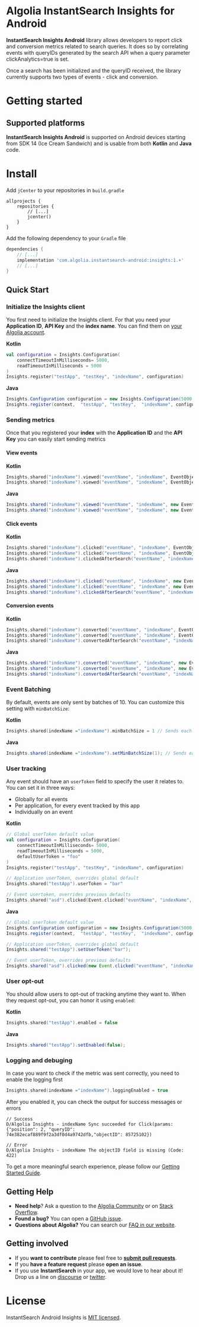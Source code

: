 # Algolia InstantSearch Insights for Android

**InstantSearch Insights Android** library allows developers to report click and conversion metrics related to search queries. It does so by correlating events with queryIDs generated by the search API when a query parameter clickAnalytics=true is set.

Once a search has been initialized and the queryID received, the library currently supports two types of events - click and conversion.

# Getting started

## Supported platforms

**InstantSearch Insights Android** is supported on Android devices starting from SDK 14 (Ice Cream Sandwich) and is usable from both **Kotlin** and **Java** code.

# Install

Add `jCenter` to your repositories in `build.gradle`

```
allprojects {
    repositories {
        // [...]
        jcenter()
    }
}
```

Add the following dependency to your `Gradle` file

```gradle
dependencies {
    // [...]
    implementation 'com.algolia.instantsearch-android:insights:1.+'
    // [...]
}
```



## Quick Start

### Initialize the Insights client

You first need to initialize the Insights client. For that you need your **Application ID**, **API Key** and the **index name**.
You can find them on [your Algolia account](https://www.algolia.com/api-keys).

**Kotlin**
```kotlin
val configuration = Insights.Configuration(
    connectTimeoutInMilliseconds= 5000,
    readTimeoutInMilliseconds = 5000
)
Insights.register("testApp", "testKey", "indexName", configuration)
```

**Java**
```java
Insights.Configuration configuration = new Insights.Configuration(5000, 5000);
Insights.register(context,  "testApp", "testKey",  "indexName", configuration);
```

### Sending metrics

Once that you registered your **index** with the **Application ID** and the **API Key** you can easily start sending metrics


#### View events

**Kotlin**
```kotlin
Insights.shared("indexName").viewed("eventName", "indexName", EventObjects.IDs("objectID1", "objectID2"))
Insights.shared("indexName").viewed("eventName", "indexName", EventObjects.Filters("foo:bar", "foo:baz"))
```

**Java**
```java
Insights.shared("indexName").viewed("eventName", "indexName", new EventObjects.IDs("objectID1", "objectID2"));
Insights.shared("indexName").viewed("eventName", "indexName", new EventObjects.Filters("foo:bar", "foo:baz"));

```

#### Click events

**Kotlin**
```kotlin
Insights.shared("indexName").clicked("eventName", "indexName", EventObjects.IDs("objectID1", "objectID2"))
Insights.shared("indexName").clicked("eventName", "indexName", EventObjects.Filters("foo:bar", "foo:baz"))
Insights.shared("indexName").clickedAfterSearch("eventName", "indexName", "queryID", EventObjects.IDs("objectID1", "objectID2"), listOf(0, 3))
```

**Java**
```java
Insights.shared("indexName").clicked("eventName", "indexName", new EventObjects.IDs("objectID1", "objectID2"));
Insights.shared("indexName").clicked("eventName", "indexName", new EventObjects.Filters("foo:bar", "foo:baz"));
Insights.shared("indexName").clickedAfterSearch("eventName", "indexName", "queryID", new EventObjects.IDs("objectID1", "objectID2"), Arrays.asList(0, 3));
```

#### Conversion events

**Kotlin**
```kotlin
Insights.shared("indexName").converted("eventName", "indexName", EventObjects.IDs("objectID1", "objectID2"))
Insights.shared("indexName").converted("eventName", "indexName", EventObjects.Filters("foo:bar", "foo:baz"))
Insights.shared("indexName").convertedAfterSearch("eventName", "indexName", "queryID", EventObjects.IDs("objectID1", "objectID2"))
```

**Java**
```java
Insights.shared("indexName").converted("eventName", "indexName", new EventObjects.IDs("objectID1", "objectID2"));
Insights.shared("indexName").converted("eventName", "indexName", new EventObjects.Filters("foo:bar", "foo:baz"));
Insights.shared("indexName").convertedAfterSearch("eventName", "indexName", "queryID", new EventObjects.IDs("objectID1", "objectID2"));
```

### Event Batching 
By default, events are only sent by batches of 10. You can customize this setting with `minBatchSize`:

**Kotlin**
```kotlin
Insights.shared(indexName ="indexName").minBatchSize = 1 // Sends each event as soon as it is tracked
```

**Java**
```java
Insights.shared(indexName ="indexName").setMinBatchSize(1); // Sends each event as soon as it is tracked
```

### User tracking
Any event should have an `userToken` field to specify the user it relates to. You can set it in three ways:
- Globally for all events
- Per application, for every event tracked by this app
- Individually on an event


**Kotlin**
```kotlin
// Global userToken default value
val configuration = Insights.Configuration(
    connectTimeoutInMilliseconds= 5000,
    readTimeoutInMilliseconds = 5000,
    defaultUserToken = "foo"
)
Insights.register("testApp", "testKey", "indexName", configuration)

// Application userToken, overrides global default
Insights.shared("testApp").userToken = "bar"

// Event usertoken, overrides previous defaults
Insights.shared("asd").clicked(Event.clicked("eventName", "indexName", "userToken", System.currentTimeMillis(), "queryId", Arrays.asList("objectID1", "objectID2")))
```

**Java**
```java
// Global userToken default value
Insights.Configuration configuration = new Insights.Configuration(5000, 5000, "foo");
Insights.register(context,  "testApp", "testKey",  "indexName", configuration);

// Application userToken, overrides global default
Insights.shared("testApp").setUserToken("bar");

// Event userToken, overrides previous defaults
Insights.shared("asd").clicked(new Event.clicked("eventName", "indexName", "userToken", System.currentTimeMillis(), "queryId", Arrays.asList("objectID1", "objectID2")));
```

### User opt-out
You should allow users to opt-out of tracking anytime they want to. When they request opt-out, you can honor it using `enabled`:

**Kotlin**
```kotlin
Insights.shared("testApp").enabled = false
```

**Java**
```java
Insights.shared("testApp").setEnabled(false);
```


### Logging and debuging

In case you want to check if the metric was sent correctly, you need to enable the logging first

```kotlin
Insights.shared(indexName ="indexName").loggingEnabled = true
```

After you enabled it, you can check the output for success messages or errors

```
// Success
D/Algolia Insights - indexName Sync succeeded for Click(params: {"position": 2, "queryID": 74e382ecaf889f9f2a3df0d4a9742dfb,"objectID": 85725102})

// Error
D/Algolia Insights - indexName The objectID field is missing (Code: 422)
```

To get a more meaningful search experience, please follow our [Getting Started Guide](https://community.algolia.com/instantsearch-android/getting-started.html).

## Getting Help

- **Need help**? Ask a question to the [Algolia Community](https://discourse.algolia.com/) or on [Stack Overflow](http://stackoverflow.com/questions/tagged/algolia).
- **Found a bug?** You can open a [GitHub issue](https://github.com/algolia/instantsearch-android-insights/issues/new).
- **Questions about Algolia?** You can search our [FAQ in our website](https://www.algolia.com/doc/faq/).


## Getting involved

* If you **want to contribute** please feel free to **[submit pull requests](https://github.com/algolia/instantsearch-android-insights/pull/new)**.
* If you **have a feature request** please **open an issue**.
* If you use **InstantSearch** in your app, we would love to hear about it! Drop us a line on [discourse](https://discourse.algolia.com/new-topic?title=InstantSearch%20Mobile%20App:&category_id=10&body=I%27m%20using%20InstantSearch%20for...) or [twitter](https://twitter.com/algolia).

# License

InstantSearch Android Insights is [MIT licensed](LICENSE.md).
